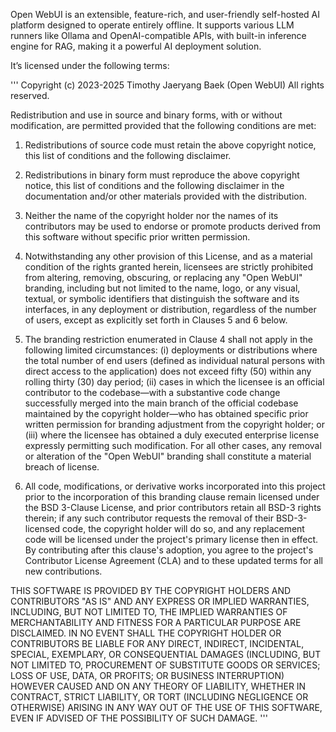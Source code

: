 Open WebUI is an extensible, feature-rich, and user-friendly self-hosted AI platform designed to operate entirely offline. It supports various LLM runners like Ollama and OpenAI-compatible APIs, with built-in inference engine for RAG, making it a powerful AI deployment solution.

It’s licensed under the following terms:

'''
Copyright (c) 2023-2025 Timothy Jaeryang Baek (Open WebUI)
All rights reserved.

Redistribution and use in source and binary forms, with or without
modification, are permitted provided that the following conditions are met:

1. Redistributions of source code must retain the above copyright notice, this
   list of conditions and the following disclaimer.

2. Redistributions in binary form must reproduce the above copyright notice,
   this list of conditions and the following disclaimer in the documentation
   and/or other materials provided with the distribution.

3. Neither the name of the copyright holder nor the names of its
   contributors may be used to endorse or promote products derived from
   this software without specific prior written permission.

4. Notwithstanding any other provision of this License, and as a material condition of the rights granted herein, licensees are strictly prohibited from altering, removing, obscuring, or replacing any "Open WebUI" branding, including but not limited to the name, logo, or any visual, textual, or symbolic identifiers that distinguish the software and its interfaces, in any deployment or distribution, regardless of the number of users, except as explicitly set forth in Clauses 5 and 6 below.

5. The branding restriction enumerated in Clause 4 shall not apply in the following limited circumstances: (i) deployments or distributions where the total number of end users (defined as individual natural persons with direct access to the application) does not exceed fifty (50) within any rolling thirty (30) day period; (ii) cases in which the licensee is an official contributor to the codebase—with a substantive code change successfully merged into the main branch of the official codebase maintained by the copyright holder—who has obtained specific prior written permission for branding adjustment from the copyright holder; or (iii) where the licensee has obtained a duly executed enterprise license expressly permitting such modification. For all other cases, any removal or alteration of the "Open WebUI" branding shall constitute a material breach of license.

6. All code, modifications, or derivative works incorporated into this project prior to the incorporation of this branding clause remain licensed under the BSD 3-Clause License, and prior contributors retain all BSD-3 rights therein; if any such contributor requests the removal of their BSD-3-licensed code, the copyright holder will do so, and any replacement code will be licensed under the project's primary license then in effect. By contributing after this clause's adoption, you agree to the project's Contributor License Agreement (CLA) and to these updated terms for all new contributions.

THIS SOFTWARE IS PROVIDED BY THE COPYRIGHT HOLDERS AND CONTRIBUTORS "AS IS"
AND ANY EXPRESS OR IMPLIED WARRANTIES, INCLUDING, BUT NOT LIMITED TO, THE
IMPLIED WARRANTIES OF MERCHANTABILITY AND FITNESS FOR A PARTICULAR PURPOSE ARE
DISCLAIMED. IN NO EVENT SHALL THE COPYRIGHT HOLDER OR CONTRIBUTORS BE LIABLE
FOR ANY DIRECT, INDIRECT, INCIDENTAL, SPECIAL, EXEMPLARY, OR CONSEQUENTIAL
DAMAGES (INCLUDING, BUT NOT LIMITED TO, PROCUREMENT OF SUBSTITUTE GOODS OR
SERVICES; LOSS OF USE, DATA, OR PROFITS; OR BUSINESS INTERRUPTION) HOWEVER
CAUSED AND ON ANY THEORY OF LIABILITY, WHETHER IN CONTRACT, STRICT LIABILITY,
OR TORT (INCLUDING NEGLIGENCE OR OTHERWISE) ARISING IN ANY WAY OUT OF THE USE
OF THIS SOFTWARE, EVEN IF ADVISED OF THE POSSIBILITY OF SUCH DAMAGE.
'''